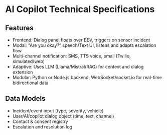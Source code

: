 # AI Copilot Technical Specifications

## Features
- Frontend: Dialog panel floats over BEV, triggers on sensor incident
- Modal: "Are you okay?" speech/Text UI, listens and adapts escalation flow
- Multi-channel notification: SMS, TTS voice, email (Twilio, simulated/web)
- Adaptive: Uses LLM (Llama/Mistral/RAG) for context and dialog extension
- Modular: Python or Node.js backend, WebSocket/socket.io for real-time bidirectional data

## Data Models
- Incident/event input (type, severity, vehicle)
- User/AI/copilot dialog object (time, text, channel)
- Contact & consent registry
- Escalation and resolution log
